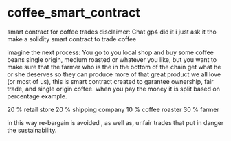 # coffee_smart_contract
smart contract for coffee trades
disclaimer:
Chat gp4 did it i just ask it tho make a solidity smart contract to trade coffee 

imagine the next process:
You go to you local shop and buy some coffee beans single origin, medium roasted or whatever you like, but you want to make sure that the farmer who is the in the bottom of the chain get what he or she  deserves so they can produce more of that great product we all love (or most of us), this is smart contract created to garantee ownership, fair trade, and single origin coffee.
when you pay the money it is split based on percentage example.

20 % retail store
20 % shipping company
10 % coffee roaster
30 % farmer

in this way re-bargain is avoided , as well as, unfair trades that put in danger the sustainability.



